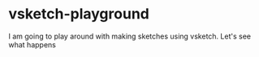 # vsketch-playground
I am going to play around with making sketches using vsketch. Let's see what happens

